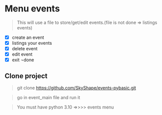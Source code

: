 # Menu events
> This will use a file to store/get/edit events.(file is not done => listings events)

- [x] create an event  
- [x] listings your events
- [x] delete event
- [x] edit event 
- [x] exit ¬done

## Clone project

> git clone  https://github.com/SkyShape/events-pybasic.git

> go in event_main file and run it

> You must have python 3.10 =>>>> events menu

[comment]: <> (create the test functions in test events file)